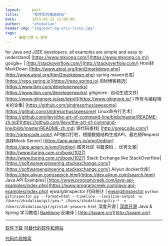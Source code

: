 ```yaml
---
layout:     post
title:      "程序员的精选网站"
date:       2015-05-22 12:00:00
author:     "zhidaliao"
header-img: "img/post-bg-unix-linux.jpg"
tags:
    - 编程习惯 & 思考
---
```


for Java and J2EE developers, all examples are simple and easy to understand| [https://www.mkyong.com/](https://www.mkyong.co`m/)
google+ | [http://stackoverflow.com/](http://stackoverflow.com/)
Html转MarkDown |[http://www.atool.org/html2markdown.php](http://www.atool.org/html2markdown.php)
spring maven仓库| [https://repo.spring.io](https://repo.spring.io)
IBM博客精选|[https://www.ibm.com/developerworks](https://www.ibm.com/developerworks)
gitignore : 自动生成文件| [https://www.gitignore.io/api/jekyll](https://www.gitignore.io/ )
所有与编程相关的全集| [https://github.com/sindresorhus/awesome](https://github.com/sindresorhus/awesome)
Linux命令行艺术| [https://github.com/jlevy/the-art-of-command-line/blob/master/README-zh.md](https://github.com/jlevy/the-art-of-command-line/blob/master/README-zh.md)
源代码查找| [http://grepcode.com/](http://grepcode.com/)
API接口打桩，根据数据结构生成API，最右侧Request选择Mock Server| [https://app.apiary.io/omo1/editor](https://app.apiary.io/omo1/editor)
图灵社区 书籍源码 、优秀文章| [http://www.ituring.com.cn/book/1027](http://www.ituring.com.cn/book/1027)
Stack Exchange like StackOverflow|[https://softwareengineering.stackexchange.com/](https://softwareengineering.stackexchange.com/)
Aliyun docker仓库|[https://dev.aliyun.com/search.html](https://dev.aliyun.com/search.html)
Java API Examples| [https://www.programcreek.com/java-api-examples/index.php](https://www.programcreek.com/java-api-examples/index.php)
ejwa/gitinspector 代码统计 | [ejwa/gitinspector](https://github.com/ejwa/gitinspector) `python gitinspector.py --format=html --timeline --localize-output -w /Users/zhidaliao/git/yea-* /Users/zhidaliao/git/y-*  > /Users/zhidaliao/git/gitstat-yeacore.html`
深度开源 | [深度开源](http://www.open-open.com/) 
Java & Spring 学习教程| [Baeldung](http://www.baeldung.com/)
反编译 | [http://javare.cn/](http://javare.cn/)



---

[软件下载](https://alternativeto.net/)
[可替代的软件和网站](https://alternativeto.net/software/grepcode/)

[代码片段搜索](https://searchcode.com/)